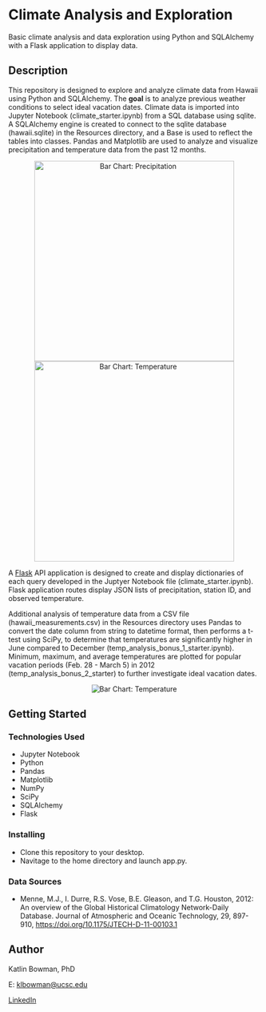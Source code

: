 # Climate Analysis and Exploration 

Basic climate analysis and data exploration using Python and SQLAlchemy with a Flask application to display data.

## Description

This repository is designed to explore and analyze climate data from Hawaii using Python and SQLAlchemy. The **goal** is to analyze previous weather conditions to select ideal vacation dates. Climate data is imported into Jupyter Notebook (climate_starter.ipynb) from a SQL database using sqlite. A SQLAlchemy engine is created to connect to the sqlite database (hawaii.sqlite) in the Resources directory, and a Base is used to reflect the tables into classes. Pandas and Matplotlib are used to analyze and visualize precipitation and temperature data from the past 12 months. 

<p align="center">
  <img src="https://user-images.githubusercontent.com/74067302/146426590-1af40c96-2eb9-41bf-8c24-91a2f3255091.png" alt="Bar Chart: Precipitation" width="400"/>
  <img src="https://user-images.githubusercontent.com/74067302/146426600-9f1b4237-d2d7-42b4-bedd-50bd08b6a4d5.png" alt="Bar Chart: Temperature" width="400"/>
</p>

A [Flask](https://flask.palletsprojects.com/en/2.0.x/) API application is designed to create and display dictionaries of each query developed in the Juptyer Notebook file (climate_starter.ipynb). Flask application routes display JSON lists of precipitation, station ID, and observed temperature. 

Additional analysis of temperature data from a CSV file (hawaii_measurements.csv) in the Resources directory uses Pandas to convert the date column from string to datetime format, then performs a t-test using SciPy, to determine that temperatures are significantly higher in June compared to December (temp_analysis_bonus_1_starter.ipynb). Minimum, maximum, and average temperatures are plotted for popular vacation periods (Feb. 28 - March 5) in 2012 (temp_analysis_bonus_2_starter) to further investigate ideal vacation dates.

<p align="center">
  <img src="https://user-images.githubusercontent.com/74067302/146430095-b96c9a58-5282-4d2a-9f0f-c9512e7710c0.png" alt="Bar Chart: Temperature"/>
</p>


## Getting Started

### Technologies Used 

* Jupyter Notebook
* Python
* Pandas
* Matplotlib
* NumPy
* SciPy
* SQLAlchemy
* Flask

### Installing

* Clone this repository to your desktop.
* Navitage to the home directory and launch app.py.

### Data Sources

* Menne, M.J., I. Durre, R.S. Vose, B.E. Gleason, and T.G. Houston, 2012: An overview of the Global Historical Climatology Network-Daily Database. Journal of Atmospheric and Oceanic Technology, 29, 897-910, https://doi.org/10.1175/JTECH-D-11-00103.1


## Author

Katlin Bowman, PhD

E: klbowman@ucsc.edu

[LinkedIn](https://www.linkedin.com/in/katlin-bowman/)
